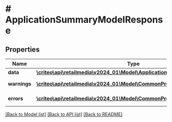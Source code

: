 # # ApplicationSummaryModelResponse

## Properties

Name | Type | Description | Notes
------------ | ------------- | ------------- | -------------
**data** | [**\criteo\api\retailmedia\v2024_01\Model\ApplicationSummaryModelResource**](ApplicationSummaryModelResource.md) |  | [optional]
**warnings** | [**\criteo\api\retailmedia\v2024_01\Model\CommonProblem[]**](CommonProblem.md) |  | [optional] [readonly]
**errors** | [**\criteo\api\retailmedia\v2024_01\Model\CommonProblem[]**](CommonProblem.md) |  | [optional] [readonly]

[[Back to Model list]](../../README.md#models) [[Back to API list]](../../README.md#endpoints) [[Back to README]](../../README.md)

